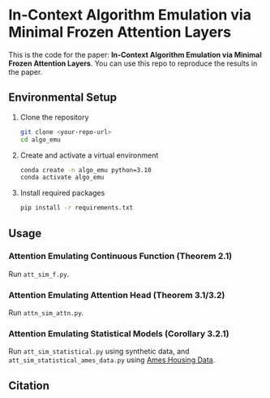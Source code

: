 # In‑Context Algorithm Emulation via Minimal Frozen Attention Layers

This is the code for the paper: **In‑Context Algorithm Emulation via Minimal Frozen Attention Layers**. You can use this repo to reproduce the results in the paper.

## Environmental Setup

1. Clone the repository
    ```bash
    git clone <your-repo-url>
    cd algo_emu
    ```
2. Create and activate a virtual environment
    ```bash
    conda create -n algo_emu python=3.10
    conda activate algo_emu
    ```
3. Install required packages
    ```bash
    pip install -r requirements.txt
    ```

## Usage
### Attention Emulating Continuous Function (Theorem 2.1)
Run ```att_sim_f.py```.

### Attention Emulating Attention Head (Theorem 3.1/3.2)
Run ```attn_sim_attn.py```.

### Attention Emulating Statistical Models (Corollary 3.2.1)
Run ```att_sim_statistical.py``` using synthetic data, and ```att_sim_statistical_ames_data.py``` using [Ames Housing Data](https://www.kaggle.com/datasets/shashanknecrothapa/ames-housing-dataset).

## Citation